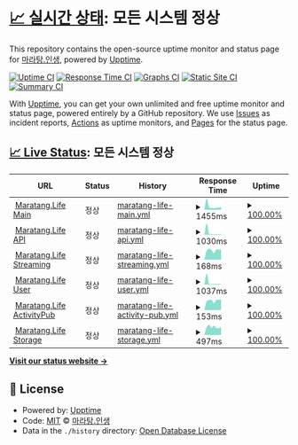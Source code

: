 # [📈 실시간 상태](https://status.maratang.life): <!--live status--> **모든 시스템 정상**

This repository contains the open-source uptime monitor and status page for [마라탕.인생](https://maratang.life/), powered by [Upptime](https://github.com/upptime/upptime).

[![Uptime CI](https://github.com/MaratangLife/status/workflows/Uptime%20CI/badge.svg)](https://github.com/MaratangLife/status/actions?query=workflow%3A%22Uptime+CI%22)
[![Response Time CI](https://github.com/MaratangLife/status/workflows/Response%20Time%20CI/badge.svg)](https://github.com/MaratangLife/status/actions?query=workflow%3A%22Response+Time+CI%22)
[![Graphs CI](https://github.com/MaratangLife/status/workflows/Graphs%20CI/badge.svg)](https://github.com/MaratangLife/status/actions?query=workflow%3A%22Graphs+CI%22)
[![Static Site CI](https://github.com/MaratangLife/status/workflows/Static%20Site%20CI/badge.svg)](https://github.com/MaratangLife/status/actions?query=workflow%3A%22Static+Site+CI%22)
[![Summary CI](https://github.com/MaratangLife/status/workflows/Summary%20CI/badge.svg)](https://github.com/MaratangLife/status/actions?query=workflow%3A%22Summary+CI%22)

With [Upptime](https://upptime.js.org), you can get your own unlimited and free uptime monitor and status page, powered entirely by a GitHub repository. We use [Issues](https://github.com/MaratangLife/status/issues) as incident reports, [Actions](https://github.com/MaratangLife/status/actions) as uptime monitors, and [Pages](https://status.maratang.life) for the status page.

## [📈 Live Status](https://demo.upptime.js.org): <!--live status--> **모든 시스템 정상**

<!--start: status pages-->
<!-- This summary is generated by Upptime (https://github.com/upptime/upptime) -->
<!-- Do not edit this manually, your changes will be overwritten -->
<!-- prettier-ignore -->
| URL | Status | History | Response Time | Uptime |
| --- | ------ | ------- | ------------- | ------ |
| <img alt="" src="https://icons.duckduckgo.com/ip3/maratang.life.ico" height="13"> [Maratang.Life Main](https://maratang.life/about) | 정상 | [maratang-life-main.yml](https://github.com/MaratangLife/status/commits/HEAD/history/maratang-life-main.yml) | <details><summary><img alt="Response time graph" src="./graphs/maratang-life-main/response-time-week.png" height="20"> 1455ms</summary><br><a href="https://status.maratang.life/history/maratang-life-main"><img alt="Response time 809" src="https://img.shields.io/endpoint?url=https%3A%2F%2Fraw.githubusercontent.com%2FMaratangLife%2Fstatus%2FHEAD%2Fapi%2Fmaratang-life-main%2Fresponse-time.json"></a><br><a href="https://status.maratang.life/history/maratang-life-main"><img alt="24-hour response time 1095" src="https://img.shields.io/endpoint?url=https%3A%2F%2Fraw.githubusercontent.com%2FMaratangLife%2Fstatus%2FHEAD%2Fapi%2Fmaratang-life-main%2Fresponse-time-day.json"></a><br><a href="https://status.maratang.life/history/maratang-life-main"><img alt="7-day response time 1455" src="https://img.shields.io/endpoint?url=https%3A%2F%2Fraw.githubusercontent.com%2FMaratangLife%2Fstatus%2FHEAD%2Fapi%2Fmaratang-life-main%2Fresponse-time-week.json"></a><br><a href="https://status.maratang.life/history/maratang-life-main"><img alt="30-day response time 1017" src="https://img.shields.io/endpoint?url=https%3A%2F%2Fraw.githubusercontent.com%2FMaratangLife%2Fstatus%2FHEAD%2Fapi%2Fmaratang-life-main%2Fresponse-time-month.json"></a><br><a href="https://status.maratang.life/history/maratang-life-main"><img alt="1-year response time 851" src="https://img.shields.io/endpoint?url=https%3A%2F%2Fraw.githubusercontent.com%2FMaratangLife%2Fstatus%2FHEAD%2Fapi%2Fmaratang-life-main%2Fresponse-time-year.json"></a></details> | <details><summary><a href="https://status.maratang.life/history/maratang-life-main">100.00%</a></summary><a href="https://status.maratang.life/history/maratang-life-main"><img alt="All-time uptime 99.97%" src="https://img.shields.io/endpoint?url=https%3A%2F%2Fraw.githubusercontent.com%2FMaratangLife%2Fstatus%2FHEAD%2Fapi%2Fmaratang-life-main%2Fuptime.json"></a><br><a href="https://status.maratang.life/history/maratang-life-main"><img alt="24-hour uptime 100.00%" src="https://img.shields.io/endpoint?url=https%3A%2F%2Fraw.githubusercontent.com%2FMaratangLife%2Fstatus%2FHEAD%2Fapi%2Fmaratang-life-main%2Fuptime-day.json"></a><br><a href="https://status.maratang.life/history/maratang-life-main"><img alt="7-day uptime 100.00%" src="https://img.shields.io/endpoint?url=https%3A%2F%2Fraw.githubusercontent.com%2FMaratangLife%2Fstatus%2FHEAD%2Fapi%2Fmaratang-life-main%2Fuptime-week.json"></a><br><a href="https://status.maratang.life/history/maratang-life-main"><img alt="30-day uptime 100.00%" src="https://img.shields.io/endpoint?url=https%3A%2F%2Fraw.githubusercontent.com%2FMaratangLife%2Fstatus%2FHEAD%2Fapi%2Fmaratang-life-main%2Fuptime-month.json"></a><br><a href="https://status.maratang.life/history/maratang-life-main"><img alt="1-year uptime 99.97%" src="https://img.shields.io/endpoint?url=https%3A%2F%2Fraw.githubusercontent.com%2FMaratangLife%2Fstatus%2FHEAD%2Fapi%2Fmaratang-life-main%2Fuptime-year.json"></a></details>
| <img alt="" src="https://icons.duckduckgo.com/ip3/maratang.life.ico" height="13"> [Maratang.Life API](https://maratang.life/api/v2/instance) | 정상 | [maratang-life-api.yml](https://github.com/MaratangLife/status/commits/HEAD/history/maratang-life-api.yml) | <details><summary><img alt="Response time graph" src="./graphs/maratang-life-api/response-time-week.png" height="20"> 1030ms</summary><br><a href="https://status.maratang.life/history/maratang-life-api"><img alt="Response time 243" src="https://img.shields.io/endpoint?url=https%3A%2F%2Fraw.githubusercontent.com%2FMaratangLife%2Fstatus%2FHEAD%2Fapi%2Fmaratang-life-api%2Fresponse-time.json"></a><br><a href="https://status.maratang.life/history/maratang-life-api"><img alt="24-hour response time 353" src="https://img.shields.io/endpoint?url=https%3A%2F%2Fraw.githubusercontent.com%2FMaratangLife%2Fstatus%2FHEAD%2Fapi%2Fmaratang-life-api%2Fresponse-time-day.json"></a><br><a href="https://status.maratang.life/history/maratang-life-api"><img alt="7-day response time 1030" src="https://img.shields.io/endpoint?url=https%3A%2F%2Fraw.githubusercontent.com%2FMaratangLife%2Fstatus%2FHEAD%2Fapi%2Fmaratang-life-api%2Fresponse-time-week.json"></a><br><a href="https://status.maratang.life/history/maratang-life-api"><img alt="30-day response time 404" src="https://img.shields.io/endpoint?url=https%3A%2F%2Fraw.githubusercontent.com%2FMaratangLife%2Fstatus%2FHEAD%2Fapi%2Fmaratang-life-api%2Fresponse-time-month.json"></a><br><a href="https://status.maratang.life/history/maratang-life-api"><img alt="1-year response time 268" src="https://img.shields.io/endpoint?url=https%3A%2F%2Fraw.githubusercontent.com%2FMaratangLife%2Fstatus%2FHEAD%2Fapi%2Fmaratang-life-api%2Fresponse-time-year.json"></a></details> | <details><summary><a href="https://status.maratang.life/history/maratang-life-api">100.00%</a></summary><a href="https://status.maratang.life/history/maratang-life-api"><img alt="All-time uptime 99.62%" src="https://img.shields.io/endpoint?url=https%3A%2F%2Fraw.githubusercontent.com%2FMaratangLife%2Fstatus%2FHEAD%2Fapi%2Fmaratang-life-api%2Fuptime.json"></a><br><a href="https://status.maratang.life/history/maratang-life-api"><img alt="24-hour uptime 100.00%" src="https://img.shields.io/endpoint?url=https%3A%2F%2Fraw.githubusercontent.com%2FMaratangLife%2Fstatus%2FHEAD%2Fapi%2Fmaratang-life-api%2Fuptime-day.json"></a><br><a href="https://status.maratang.life/history/maratang-life-api"><img alt="7-day uptime 100.00%" src="https://img.shields.io/endpoint?url=https%3A%2F%2Fraw.githubusercontent.com%2FMaratangLife%2Fstatus%2FHEAD%2Fapi%2Fmaratang-life-api%2Fuptime-week.json"></a><br><a href="https://status.maratang.life/history/maratang-life-api"><img alt="30-day uptime 100.00%" src="https://img.shields.io/endpoint?url=https%3A%2F%2Fraw.githubusercontent.com%2FMaratangLife%2Fstatus%2FHEAD%2Fapi%2Fmaratang-life-api%2Fuptime-month.json"></a><br><a href="https://status.maratang.life/history/maratang-life-api"><img alt="1-year uptime 99.45%" src="https://img.shields.io/endpoint?url=https%3A%2F%2Fraw.githubusercontent.com%2FMaratangLife%2Fstatus%2FHEAD%2Fapi%2Fmaratang-life-api%2Fuptime-year.json"></a></details>
| <img alt="" src="https://icons.duckduckgo.com/ip3/maratang.life.ico" height="13"> [Maratang.Life Streaming](https://maratang.life/api/v1/streaming/health) | 정상 | [maratang-life-streaming.yml](https://github.com/MaratangLife/status/commits/HEAD/history/maratang-life-streaming.yml) | <details><summary><img alt="Response time graph" src="./graphs/maratang-life-streaming/response-time-week.png" height="20"> 168ms</summary><br><a href="https://status.maratang.life/history/maratang-life-streaming"><img alt="Response time 150" src="https://img.shields.io/endpoint?url=https%3A%2F%2Fraw.githubusercontent.com%2FMaratangLife%2Fstatus%2FHEAD%2Fapi%2Fmaratang-life-streaming%2Fresponse-time.json"></a><br><a href="https://status.maratang.life/history/maratang-life-streaming"><img alt="24-hour response time 181" src="https://img.shields.io/endpoint?url=https%3A%2F%2Fraw.githubusercontent.com%2FMaratangLife%2Fstatus%2FHEAD%2Fapi%2Fmaratang-life-streaming%2Fresponse-time-day.json"></a><br><a href="https://status.maratang.life/history/maratang-life-streaming"><img alt="7-day response time 168" src="https://img.shields.io/endpoint?url=https%3A%2F%2Fraw.githubusercontent.com%2FMaratangLife%2Fstatus%2FHEAD%2Fapi%2Fmaratang-life-streaming%2Fresponse-time-week.json"></a><br><a href="https://status.maratang.life/history/maratang-life-streaming"><img alt="30-day response time 175" src="https://img.shields.io/endpoint?url=https%3A%2F%2Fraw.githubusercontent.com%2FMaratangLife%2Fstatus%2FHEAD%2Fapi%2Fmaratang-life-streaming%2Fresponse-time-month.json"></a><br><a href="https://status.maratang.life/history/maratang-life-streaming"><img alt="1-year response time 154" src="https://img.shields.io/endpoint?url=https%3A%2F%2Fraw.githubusercontent.com%2FMaratangLife%2Fstatus%2FHEAD%2Fapi%2Fmaratang-life-streaming%2Fresponse-time-year.json"></a></details> | <details><summary><a href="https://status.maratang.life/history/maratang-life-streaming">100.00%</a></summary><a href="https://status.maratang.life/history/maratang-life-streaming"><img alt="All-time uptime 99.61%" src="https://img.shields.io/endpoint?url=https%3A%2F%2Fraw.githubusercontent.com%2FMaratangLife%2Fstatus%2FHEAD%2Fapi%2Fmaratang-life-streaming%2Fuptime.json"></a><br><a href="https://status.maratang.life/history/maratang-life-streaming"><img alt="24-hour uptime 100.00%" src="https://img.shields.io/endpoint?url=https%3A%2F%2Fraw.githubusercontent.com%2FMaratangLife%2Fstatus%2FHEAD%2Fapi%2Fmaratang-life-streaming%2Fuptime-day.json"></a><br><a href="https://status.maratang.life/history/maratang-life-streaming"><img alt="7-day uptime 100.00%" src="https://img.shields.io/endpoint?url=https%3A%2F%2Fraw.githubusercontent.com%2FMaratangLife%2Fstatus%2FHEAD%2Fapi%2Fmaratang-life-streaming%2Fuptime-week.json"></a><br><a href="https://status.maratang.life/history/maratang-life-streaming"><img alt="30-day uptime 100.00%" src="https://img.shields.io/endpoint?url=https%3A%2F%2Fraw.githubusercontent.com%2FMaratangLife%2Fstatus%2FHEAD%2Fapi%2Fmaratang-life-streaming%2Fuptime-month.json"></a><br><a href="https://status.maratang.life/history/maratang-life-streaming"><img alt="1-year uptime 99.45%" src="https://img.shields.io/endpoint?url=https%3A%2F%2Fraw.githubusercontent.com%2FMaratangLife%2Fstatus%2FHEAD%2Fapi%2Fmaratang-life-streaming%2Fuptime-year.json"></a></details>
| <img alt="" src="https://icons.duckduckgo.com/ip3/maratang.life.ico" height="13"> [Maratang.Life User](https://maratang.life/api/v1/accounts/lookup?acct=support) | 정상 | [maratang-life-user.yml](https://github.com/MaratangLife/status/commits/HEAD/history/maratang-life-user.yml) | <details><summary><img alt="Response time graph" src="./graphs/maratang-life-user/response-time-week.png" height="20"> 1037ms</summary><br><a href="https://status.maratang.life/history/maratang-life-user"><img alt="Response time 260" src="https://img.shields.io/endpoint?url=https%3A%2F%2Fraw.githubusercontent.com%2FMaratangLife%2Fstatus%2FHEAD%2Fapi%2Fmaratang-life-user%2Fresponse-time.json"></a><br><a href="https://status.maratang.life/history/maratang-life-user"><img alt="24-hour response time 244" src="https://img.shields.io/endpoint?url=https%3A%2F%2Fraw.githubusercontent.com%2FMaratangLife%2Fstatus%2FHEAD%2Fapi%2Fmaratang-life-user%2Fresponse-time-day.json"></a><br><a href="https://status.maratang.life/history/maratang-life-user"><img alt="7-day response time 1037" src="https://img.shields.io/endpoint?url=https%3A%2F%2Fraw.githubusercontent.com%2FMaratangLife%2Fstatus%2FHEAD%2Fapi%2Fmaratang-life-user%2Fresponse-time-week.json"></a><br><a href="https://status.maratang.life/history/maratang-life-user"><img alt="30-day response time 500" src="https://img.shields.io/endpoint?url=https%3A%2F%2Fraw.githubusercontent.com%2FMaratangLife%2Fstatus%2FHEAD%2Fapi%2Fmaratang-life-user%2Fresponse-time-month.json"></a><br><a href="https://status.maratang.life/history/maratang-life-user"><img alt="1-year response time 284" src="https://img.shields.io/endpoint?url=https%3A%2F%2Fraw.githubusercontent.com%2FMaratangLife%2Fstatus%2FHEAD%2Fapi%2Fmaratang-life-user%2Fresponse-time-year.json"></a></details> | <details><summary><a href="https://status.maratang.life/history/maratang-life-user">100.00%</a></summary><a href="https://status.maratang.life/history/maratang-life-user"><img alt="All-time uptime 99.62%" src="https://img.shields.io/endpoint?url=https%3A%2F%2Fraw.githubusercontent.com%2FMaratangLife%2Fstatus%2FHEAD%2Fapi%2Fmaratang-life-user%2Fuptime.json"></a><br><a href="https://status.maratang.life/history/maratang-life-user"><img alt="24-hour uptime 100.00%" src="https://img.shields.io/endpoint?url=https%3A%2F%2Fraw.githubusercontent.com%2FMaratangLife%2Fstatus%2FHEAD%2Fapi%2Fmaratang-life-user%2Fuptime-day.json"></a><br><a href="https://status.maratang.life/history/maratang-life-user"><img alt="7-day uptime 100.00%" src="https://img.shields.io/endpoint?url=https%3A%2F%2Fraw.githubusercontent.com%2FMaratangLife%2Fstatus%2FHEAD%2Fapi%2Fmaratang-life-user%2Fuptime-week.json"></a><br><a href="https://status.maratang.life/history/maratang-life-user"><img alt="30-day uptime 100.00%" src="https://img.shields.io/endpoint?url=https%3A%2F%2Fraw.githubusercontent.com%2FMaratangLife%2Fstatus%2FHEAD%2Fapi%2Fmaratang-life-user%2Fuptime-month.json"></a><br><a href="https://status.maratang.life/history/maratang-life-user"><img alt="1-year uptime 99.45%" src="https://img.shields.io/endpoint?url=https%3A%2F%2Fraw.githubusercontent.com%2FMaratangLife%2Fstatus%2FHEAD%2Fapi%2Fmaratang-life-user%2Fuptime-year.json"></a></details>
| <img alt="" src="https://icons.duckduckgo.com/ip3/maratang.life.ico" height="13"> [Maratang.Life ActivityPub](https://maratang.life/.well-known/webfinger?resource=acct:support@maratang.life) | 정상 | [maratang-life-activity-pub.yml](https://github.com/MaratangLife/status/commits/HEAD/history/maratang-life-activity-pub.yml) | <details><summary><img alt="Response time graph" src="./graphs/maratang-life-activity-pub/response-time-week.png" height="20"> 153ms</summary><br><a href="https://status.maratang.life/history/maratang-life-activity-pub"><img alt="Response time 145" src="https://img.shields.io/endpoint?url=https%3A%2F%2Fraw.githubusercontent.com%2FMaratangLife%2Fstatus%2FHEAD%2Fapi%2Fmaratang-life-activity-pub%2Fresponse-time.json"></a><br><a href="https://status.maratang.life/history/maratang-life-activity-pub"><img alt="24-hour response time 170" src="https://img.shields.io/endpoint?url=https%3A%2F%2Fraw.githubusercontent.com%2FMaratangLife%2Fstatus%2FHEAD%2Fapi%2Fmaratang-life-activity-pub%2Fresponse-time-day.json"></a><br><a href="https://status.maratang.life/history/maratang-life-activity-pub"><img alt="7-day response time 153" src="https://img.shields.io/endpoint?url=https%3A%2F%2Fraw.githubusercontent.com%2FMaratangLife%2Fstatus%2FHEAD%2Fapi%2Fmaratang-life-activity-pub%2Fresponse-time-week.json"></a><br><a href="https://status.maratang.life/history/maratang-life-activity-pub"><img alt="30-day response time 157" src="https://img.shields.io/endpoint?url=https%3A%2F%2Fraw.githubusercontent.com%2FMaratangLife%2Fstatus%2FHEAD%2Fapi%2Fmaratang-life-activity-pub%2Fresponse-time-month.json"></a><br><a href="https://status.maratang.life/history/maratang-life-activity-pub"><img alt="1-year response time 147" src="https://img.shields.io/endpoint?url=https%3A%2F%2Fraw.githubusercontent.com%2FMaratangLife%2Fstatus%2FHEAD%2Fapi%2Fmaratang-life-activity-pub%2Fresponse-time-year.json"></a></details> | <details><summary><a href="https://status.maratang.life/history/maratang-life-activity-pub">100.00%</a></summary><a href="https://status.maratang.life/history/maratang-life-activity-pub"><img alt="All-time uptime 99.62%" src="https://img.shields.io/endpoint?url=https%3A%2F%2Fraw.githubusercontent.com%2FMaratangLife%2Fstatus%2FHEAD%2Fapi%2Fmaratang-life-activity-pub%2Fuptime.json"></a><br><a href="https://status.maratang.life/history/maratang-life-activity-pub"><img alt="24-hour uptime 100.00%" src="https://img.shields.io/endpoint?url=https%3A%2F%2Fraw.githubusercontent.com%2FMaratangLife%2Fstatus%2FHEAD%2Fapi%2Fmaratang-life-activity-pub%2Fuptime-day.json"></a><br><a href="https://status.maratang.life/history/maratang-life-activity-pub"><img alt="7-day uptime 100.00%" src="https://img.shields.io/endpoint?url=https%3A%2F%2Fraw.githubusercontent.com%2FMaratangLife%2Fstatus%2FHEAD%2Fapi%2Fmaratang-life-activity-pub%2Fuptime-week.json"></a><br><a href="https://status.maratang.life/history/maratang-life-activity-pub"><img alt="30-day uptime 100.00%" src="https://img.shields.io/endpoint?url=https%3A%2F%2Fraw.githubusercontent.com%2FMaratangLife%2Fstatus%2FHEAD%2Fapi%2Fmaratang-life-activity-pub%2Fuptime-month.json"></a><br><a href="https://status.maratang.life/history/maratang-life-activity-pub"><img alt="1-year uptime 99.45%" src="https://img.shields.io/endpoint?url=https%3A%2F%2Fraw.githubusercontent.com%2FMaratangLife%2Fstatus%2FHEAD%2Fapi%2Fmaratang-life-activity-pub%2Fuptime-year.json"></a></details>
| <img alt="" src="https://maratang.life/favicon.ico" height="13"> [Maratang.Life Storage](https://r2.maratang.life/check.txt) | 정상 | [maratang-life-storage.yml](https://github.com/MaratangLife/status/commits/HEAD/history/maratang-life-storage.yml) | <details><summary><img alt="Response time graph" src="./graphs/maratang-life-storage/response-time-week.png" height="20"> 497ms</summary><br><a href="https://status.maratang.life/history/maratang-life-storage"><img alt="Response time 712" src="https://img.shields.io/endpoint?url=https%3A%2F%2Fraw.githubusercontent.com%2FMaratangLife%2Fstatus%2FHEAD%2Fapi%2Fmaratang-life-storage%2Fresponse-time.json"></a><br><a href="https://status.maratang.life/history/maratang-life-storage"><img alt="24-hour response time 477" src="https://img.shields.io/endpoint?url=https%3A%2F%2Fraw.githubusercontent.com%2FMaratangLife%2Fstatus%2FHEAD%2Fapi%2Fmaratang-life-storage%2Fresponse-time-day.json"></a><br><a href="https://status.maratang.life/history/maratang-life-storage"><img alt="7-day response time 497" src="https://img.shields.io/endpoint?url=https%3A%2F%2Fraw.githubusercontent.com%2FMaratangLife%2Fstatus%2FHEAD%2Fapi%2Fmaratang-life-storage%2Fresponse-time-week.json"></a><br><a href="https://status.maratang.life/history/maratang-life-storage"><img alt="30-day response time 590" src="https://img.shields.io/endpoint?url=https%3A%2F%2Fraw.githubusercontent.com%2FMaratangLife%2Fstatus%2FHEAD%2Fapi%2Fmaratang-life-storage%2Fresponse-time-month.json"></a><br><a href="https://status.maratang.life/history/maratang-life-storage"><img alt="1-year response time 639" src="https://img.shields.io/endpoint?url=https%3A%2F%2Fraw.githubusercontent.com%2FMaratangLife%2Fstatus%2FHEAD%2Fapi%2Fmaratang-life-storage%2Fresponse-time-year.json"></a></details> | <details><summary><a href="https://status.maratang.life/history/maratang-life-storage">100.00%</a></summary><a href="https://status.maratang.life/history/maratang-life-storage"><img alt="All-time uptime 99.64%" src="https://img.shields.io/endpoint?url=https%3A%2F%2Fraw.githubusercontent.com%2FMaratangLife%2Fstatus%2FHEAD%2Fapi%2Fmaratang-life-storage%2Fuptime.json"></a><br><a href="https://status.maratang.life/history/maratang-life-storage"><img alt="24-hour uptime 100.00%" src="https://img.shields.io/endpoint?url=https%3A%2F%2Fraw.githubusercontent.com%2FMaratangLife%2Fstatus%2FHEAD%2Fapi%2Fmaratang-life-storage%2Fuptime-day.json"></a><br><a href="https://status.maratang.life/history/maratang-life-storage"><img alt="7-day uptime 100.00%" src="https://img.shields.io/endpoint?url=https%3A%2F%2Fraw.githubusercontent.com%2FMaratangLife%2Fstatus%2FHEAD%2Fapi%2Fmaratang-life-storage%2Fuptime-week.json"></a><br><a href="https://status.maratang.life/history/maratang-life-storage"><img alt="30-day uptime 100.00%" src="https://img.shields.io/endpoint?url=https%3A%2F%2Fraw.githubusercontent.com%2FMaratangLife%2Fstatus%2FHEAD%2Fapi%2Fmaratang-life-storage%2Fuptime-month.json"></a><br><a href="https://status.maratang.life/history/maratang-life-storage"><img alt="1-year uptime 99.46%" src="https://img.shields.io/endpoint?url=https%3A%2F%2Fraw.githubusercontent.com%2FMaratangLife%2Fstatus%2FHEAD%2Fapi%2Fmaratang-life-storage%2Fuptime-year.json"></a></details>

<!--end: status pages-->

[**Visit our status website →**](https://status.maratang.life)

## 📄 License

- Powered by: [Upptime](https://github.com/upptime/upptime)
- Code: [MIT](./LICENSE) © [마라탕.인생](https://maratang.life/)
- Data in the `./history` directory: [Open Database License](https://opendatacommons.org/licenses/odbl/1-0/)
